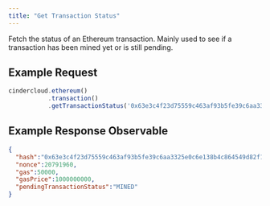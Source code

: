 ```yaml
---
title: "Get Transaction Status"
---
```


Fetch the status of an Ethereum transaction. Mainly used to see if a transaction has been mined yet or is still pending.
## Example Request

```javascript
cindercloud.ethereum()
           .transaction()
           .getTransactionStatus('0x63e3c4f23d75559c463af93b5fe39c6aa3325e0c6e138b4c864549d82f1972d4');
```

## Example Response Observable

```json
{
  "hash":"0x63e3c4f23d75559c463af93b5fe39c6aa3325e0c6e138b4c864549d82f1972d4",
  "nonce":20791960,
  "gas":50000,
  "gasPrice":1000000000,
  "pendingTransactionStatus":"MINED"
}
```